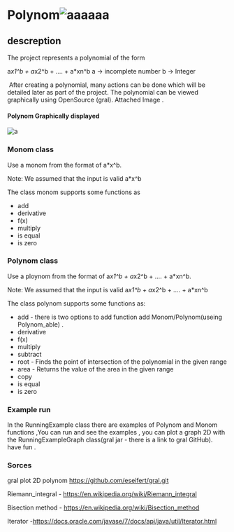 # Polynom![aaaaaa](https://user-images.githubusercontent.com/44754325/50425241-2cf89900-087b-11e9-867e-e08dd8eb3253.jpg)

## descreption
The project represents a polynomial of the form

   a*x1^b + a*x2^b + .... + a*xn^b
   a -> incomplete number
   b -> Integer  

 After creating a polynomial, many actions can be done which will be detailed later as part of the project.
The polynomial can be viewed graphically using OpenSource (gral).
Attached Image .
#### Polynom Graphically displayed
![a](https://user-images.githubusercontent.com/44754325/50425276-adb79500-087b-11e9-80cf-c1a4b29ace8b.png)
### Monom class
Use a monom from the format of a*x^b.

   Note: We assumed that the input is valid
   a*x^b

The class monom supports some functions as
- add
- derivative
- f(x)
- multiply
- is equal
- is zero
### Polynom class
Use a ploynom from the format of a*x1^b + a*x2^b + .... + a*xn^b.

   Note: We assumed that the input is valid
   a*x1^b + a*x2^b + .... + a*xn^b

The class polynom supports some functions as:
- add - there is two options to add function add Monom/Polynom(useing Polynom_able) . 
- derivative 
- f(x)
- multiply 
- subtract 
- root - Finds the point of intersection of the polynomial in the given range
- area - Returns the value of the area in the given range
- copy
- is equal 
- is zero
### Example run
In the RunningExample class there are examples of Polynom and Monom functions
,You can run and see the examples , you can plot a graph 2D with the RunningExampleGraph class(gral jar - there is a link to gral GitHub).
have fun .

### Sorces
gral plot 2D polynom https://github.com/eseifert/gral.git

Riemann_integral  - https://en.wikipedia.org/wiki/Riemann_integral 

Bisection method - https://en.wikipedia.org/wiki/Bisection_method

Iterator -https://docs.oracle.com/javase/7/docs/api/java/util/Iterator.html
